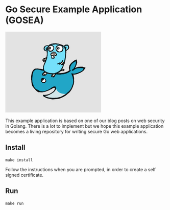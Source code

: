 # Go Secure Example Application (GOSEA)
![Go Secure Example Application Logo](logo.png?raw=true)

This example application is based on one of our blog posts on web security in Golang.  There is a lot to implement but we hope this example application becomes a living repository for writing secure Go web applications.

## Install
```
make install
```
Follow the instructions when you are prompted, in order to create a self signed certificate.

## Run
```
make run
```
